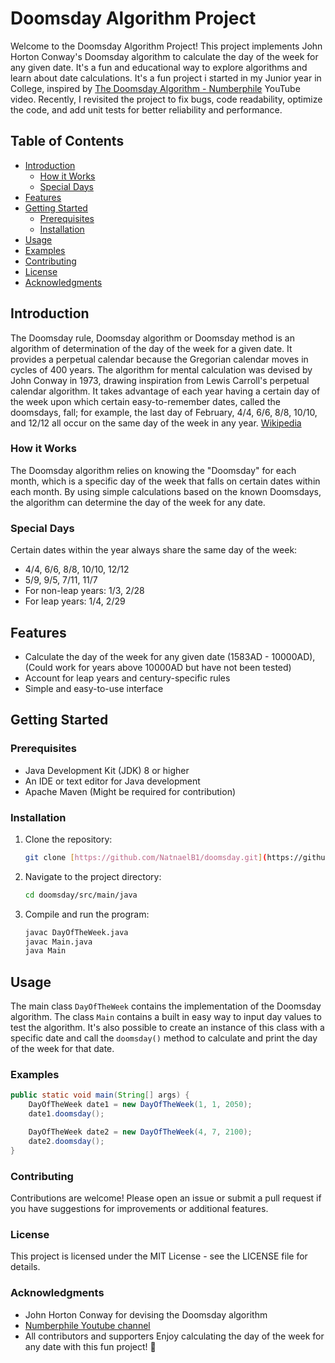 
# Doomsday Algorithm Project

Welcome to the Doomsday Algorithm Project! This project implements John Horton Conway's Doomsday algorithm to calculate the day of the week for any given date. It's a fun and educational way to explore algorithms and learn about date calculations. It's a fun project i started in my Junior year in College, inspired by [The Doomsday Algorithm - Numberphile](https://www.youtube.com/watch?v=z2x3SSBVGJU) YouTube video. Recently, I revisited the project to fix bugs, code readability, optimize the code, and add unit tests for better reliability and performance.


## Table of Contents

- [Introduction](#introduction)
  - [How it Works](#how-it-works)
  - [Special Days](#special-days)
- [Features](#features)
- [Getting Started](#getting-started)
  - [Prerequisites](#prerequisites)
  - [Installation](#installation)
- [Usage](#usage)
- [Examples](#examples)
- [Contributing](#contributing)
- [License](#license)
- [Acknowledgments](Acknowledgments)

## Introduction

The Doomsday rule, Doomsday algorithm or Doomsday method is an algorithm of determination of the day of the week for a given date. It provides a perpetual calendar because the Gregorian calendar moves in cycles of 400 years. The algorithm for mental calculation was devised by John Conway in 1973, drawing inspiration from Lewis Carroll's perpetual calendar algorithm. It takes advantage of each year having a certain day of the week upon which certain easy-to-remember dates, called the doomsdays, fall; for example, the last day of February, 4/4, 6/6, 8/8, 10/10, and 12/12 all occur on the same day of the week in any year. [Wikipedia](https://en.wikipedia.org/wiki/Doomsday_rule)


### How it Works

The Doomsday algorithm relies on knowing the "Doomsday" for each month, which is a specific day of the week that falls on certain dates within each month. By using simple calculations based on the known Doomsdays, the algorithm can determine the day of the week for any date.

### Special Days

Certain dates within the year always share the same day of the week:
- 4/4, 6/6, 8/8, 10/10, 12/12
- 5/9, 9/5, 7/11, 11/7
- For non-leap years: 1/3, 2/28
- For leap years: 1/4, 2/29


## Features

- Calculate the day of the week for any given date (1583AD - 10000AD), (Could work for years above 10000AD but have not been tested)
- Account for leap years and century-specific rules
- Simple and easy-to-use interface

## Getting Started

### Prerequisites

- Java Development Kit (JDK) 8 or higher
- An IDE or text editor for Java development
- Apache Maven (Might be required for contribution)

### Installation

1. Clone the repository:
   ```sh
   git clone [https://github.com/NatnaelB1/doomsday.git](https://github.com/NatnaelB1/Doomsday.git)
   ```
2. Navigate to the project directory:
    ```sh
    cd doomsday/src/main/java
    ```
3. Compile and run the program:
    ```sh
    javac DayOfTheWeek.java
    javac Main.java
    java Main
    ```

## Usage

The main class `DayOfTheWeek` contains the implementation of the Doomsday algorithm. The class `Main` contains a built in easy way to input day values to test the algorithm. It's also possible to create an instance of this class with a specific date and call the `doomsday()` method to calculate and print the day of the week for that date.

### Examples

```java
public static void main(String[] args) {
    DayOfTheWeek date1 = new DayOfTheWeek(1, 1, 2050);
    date1.doomsday();

    DayOfTheWeek date2 = new DayOfTheWeek(4, 7, 2100);
    date2.doomsday();
}
```

### Contributing
Contributions are welcome! Please open an issue or submit a pull request if you have suggestions for improvements or additional features.

### License
This project is licensed under the MIT License - see the LICENSE file for details.

### Acknowledgments
- John Horton Conway for devising the Doomsday algorithm
- [Numberphile Youtube channel](https://www.youtube.com/@numberphile)
- All contributors and supporters
Enjoy calculating the day of the week for any date with this fun project! 🙂
